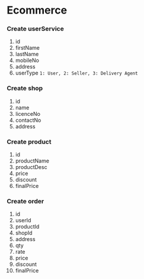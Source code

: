 # Ecommerce

### Create userService
1. id
2. firstName
3. lastName
4. mobileNo
5. address
6. userType `1: User, 2: Seller, 3: Delivery Agent`

### Create shop
1. id
2. name
3. licenceNo
4. contactNo
5. address

### Create product

1. id
2. productName
3. productDesc
4. price
5. discount
6. finalPrice

### Create order
1. id
2. userId
3. productId
4. shopId
5. address
6. qty
7. rate
8. price
9. discount
10. finalPrice

